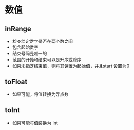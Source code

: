 # 数值

## inRange

+ 检查给定数字是否在两个数之间
+ 包含起始数字
+ 结束号码是唯一的
+ 范围的开始和结束可以是升序或降序
+ 如果未指定结束值，则将其设置为起始值，并且start 设置为0

## toFloat

+ 如果可能，将值转换为浮点数

## toInt

+ 如果可能将值装换为 int
